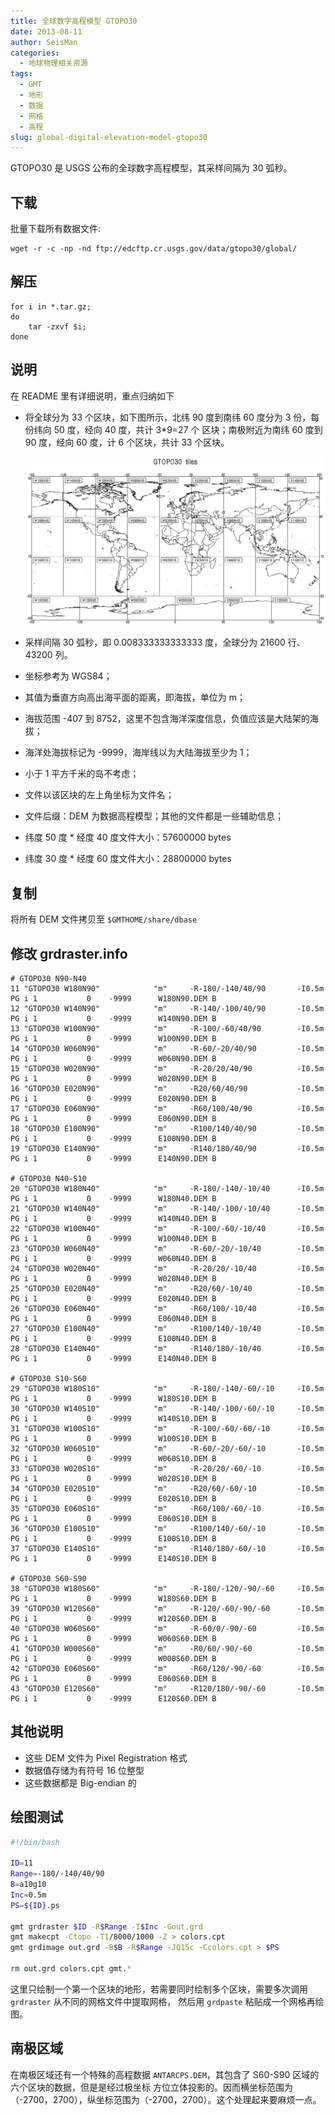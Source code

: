 ```yaml
---
title: 全球数字高程模型 GTOPO30
date: 2013-08-11
author: SeisMan
categories:
  - 地球物理相关资源
tags:
  - GMT
  - 地形
  - 数据
  - 网格
  - 高程
slug: global-digital-elevation-model-gtopo30
---
```


GTOPO30 是 USGS 公布的全球数字高程模型，其采样间隔为 30 弧秒。

<!--more-->

## 下载

批量下载所有数据文件:

    wget -r -c -np -nd ftp://edcftp.cr.usgs.gov/data/gtopo30/global/

## 解压

    for i in *.tar.gz;
    do
        tar -zxvf $i;
    done

## 说明

在 README 里有详细说明，重点归纳如下

-   将全球分为 33 个区块，如下图所示，北纬 90 度到南纬 60 度分为 3 份，每份纬向 50 度，经向 40 度，共计 3\*9=27 个
    区块；南极附近为南纬 60 度到 90 度，经向 60 度，计 6 个区块，共计 33 个区块。

    ![](/images/2013081101.png)

-   采样间隔 30 弧秒，即 0.008333333333333 度，全球分为 21600 行、43200 列。
-   坐标参考为 WGS84；
-   其值为垂直方向高出海平面的距离，即海拔，单位为 m；
-   海拔范围 -407 到 8752，这里不包含海洋深度信息，负值应该是大陆架的海拔；
-   海洋处海拔标记为 -9999，海岸线以为大陆海拔至少为 1；
-   小于 1 平方千米的岛不考虑；
-   文件以该区块的左上角坐标为文件名；
-   文件后缀：DEM 为数据高程模型；其他的文件都是一些辅助信息；
-   纬度 50 度 \* 经度 40 度文件大小：57600000 bytes
-   纬度 30 度 \* 经度 60 度文件大小：28800000 bytes

## 复制

将所有 DEM 文件拷贝至 `$GMTHOME/share/dbase`

## 修改 grdraster.info

    # GTOPO30 N90-N40
    11 "GTOPO30 W180N90"            "m"     -R-180/-140/40/90       -I0.5m          PG i 1           0    -9999      W180N90.DEM B
    12 "GTOPO30 W140N90"            "m"     -R-140/-100/40/90       -I0.5m          PG i 1           0    -9999      W140N90.DEM B
    13 "GTOPO30 W100N90"            "m"     -R-100/-60/40/90        -I0.5m          PG i 1           0    -9999      W100N90.DEM B
    14 "GTOPO30 W060N90"            "m"     -R-60/-20/40/90         -I0.5m          PG i 1           0    -9999      W060N90.DEM B
    15 "GTOPO30 W020N90"            "m"     -R-20/20/40/90          -I0.5m          PG i 1           0    -9999      W020N90.DEM B
    16 "GTOPO30 E020N90"            "m"     -R20/60/40/90           -I0.5m          PG i 1           0    -9999      E020N90.DEM B
    17 "GTOPO30 E060N90"            "m"     -R60/100/40/90          -I0.5m          PG i 1           0    -9999      E060N90.DEM B
    18 "GTOPO30 E100N90"            "m"     -R100/140/40/90         -I0.5m          PG i 1           0    -9999      E100N90.DEM B
    19 "GTOPO30 E140N90"            "m"     -R140/180/40/90         -I0.5m          PG i 1           0    -9999      E140N90.DEM B

    # GTOPO30 N40-S10
    20 "GTOPO30 W180N40"            "m"     -R-180/-140/-10/40      -I0.5m          PG i 1           0    -9999      W180N40.DEM B
    21 "GTOPO30 W140N40"            "m"     -R-140/-100/-10/40      -I0.5m          PG i 1           0    -9999      W140N40.DEM B
    22 "GTOPO30 W100N40"            "m"     -R-100/-60/-10/40       -I0.5m          PG i 1           0    -9999      W100N40.DEM B
    23 "GTOPO30 W060N40"            "m"     -R-60/-20/-10/40        -I0.5m          PG i 1           0    -9999      W060N40.DEM B
    24 "GTOPO30 W020N40"            "m"     -R-20/20/-10/40         -I0.5m          PG i 1           0    -9999      W020N40.DEM B
    25 "GTOPO30 E020N40"            "m"     -R20/60/-10/40          -I0.5m          PG i 1           0    -9999      E020N40.DEM B
    26 "GTOPO30 E060N40"            "m"     -R60/100/-10/40         -I0.5m          PG i 1           0    -9999      E060N40.DEM B
    27 "GTOPO30 E100N40"            "m"     -R100/140/-10/40        -I0.5m          PG i 1           0    -9999      E100N40.DEM B
    28 "GTOPO30 E140N40"            "m"     -R140/180/-10/40        -I0.5m          PG i 1           0    -9999      E140N40.DEM B

    # GTOPO30 S10-S60
    29 "GTOPO30 W180S10"            "m"     -R-180/-140/-60/-10     -I0.5m          PG i 1           0    -9999      W180S10.DEM B
    30 "GTOPO30 W140S10"            "m"     -R-140/-100/-60/-10     -I0.5m          PG i 1           0    -9999      W140S10.DEM B
    31 "GTOPO30 W100S10"            "m"     -R-100/-60/-60/-10      -I0.5m          PG i 1           0    -9999      W100S10.DEM B
    32 "GTOPO30 W060S10"            "m"     -R-60/-20/-60/-10       -I0.5m          PG i 1           0    -9999      W060S10.DEM B
    33 "GTOPO30 W020S10"            "m"     -R-20/20/-60/-10        -I0.5m          PG i 1           0    -9999      W020S10.DEM B
    34 "GTOPO30 E020S10"            "m"     -R20/60/-60/-10         -I0.5m          PG i 1           0    -9999      E020S10.DEM B
    35 "GTOPO30 E060S10"            "m"     -R60/100/-60/-10        -I0.5m          PG i 1           0    -9999      E060S10.DEM B
    36 "GTOPO30 E100S10"            "m"     -R100/140/-60/-10       -I0.5m          PG i 1           0    -9999      E100S10.DEM B
    37 "GTOPO30 E140S10"            "m"     -R140/180/-60/-10       -I0.5m          PG i 1           0    -9999      E140S10.DEM B

    # GTOPO30 S60-S90
    38 "GTOPO30 W180S60"            "m"     -R-180/-120/-90/-60     -I0.5m          PG i 1           0    -9999      W180S60.DEM B
    39 "GTOPO30 W120S60"            "m"     -R-120/-60/-90/-60      -I0.5m          PG i 1           0    -9999      W120S60.DEM B
    40 "GTOPO30 W060S60"            "m"     -R-60/0/-90/-60         -I0.5m          PG i 1           0    -9999      W060S60.DEM B
    41 "GTOPO30 W000S60"            "m"     -R0/60/-90/-60          -I0.5m          PG i 1           0    -9999      W000S60.DEM B
    42 "GTOPO30 E060S60"            "m"     -R60/120/-90/-60        -I0.5m          PG i 1           0    -9999      E060S60.DEM B
    43 "GTOPO30 E120S60"            "m"     -R120/180/-90/-60       -I0.5m          PG i 1           0    -9999      E120S60.DEM B

## 其他说明

-   这些 DEM 文件为 Pixel Registration 格式
-   数据值存储为有符号 16 位整型
-   这些数据都是 Big-endian 的

## 绘图测试

``` bash
#!/bin/bash

ID=11
Range=-180/-140/40/90
B=a10g10
Inc=0.5m
PS=${ID}.ps

gmt grdraster $ID -R$Range -I$Inc -Gout.grd
gmt makecpt -Ctopo -T1/8000/1000 -Z > colors.cpt
gmt grdimage out.grd -B$B -R$Range -JQ15c -Ccolors.cpt > $PS

rm out.grd colors.cpt gmt.*
```

这里只绘制一个第一个区块的地形，若需要同时绘制多个区块，需要多次调用 `grdraster` 从不同的网格文件中提取网格，
然后用 `grdpaste` 粘贴成一个网格再绘图。

## 南极区域

在南极区域还有一个特殊的高程数据 `ANTARCPS.DEM`，其包含了 S60-S90 区域的六个区块的数据，但是是经过极坐标
方位立体投影的。因而横坐标范围为（-2700，2700），纵坐标范围为（-2700，2700）。这个处理起来要麻烦一点。
